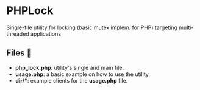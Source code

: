 # PHPLock
Single-file utility for locking (basic mutex implem. for PHP) targeting multi-threaded applications

## Files 📂

* __php_lock.php__: utility's single and main file.
* __usage.php__: a basic example on how to use the utility.
* __dir/*__: example clients for the __usage.php__ file.
